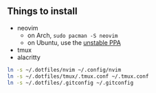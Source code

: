 ## Things to install

- neovim
  - on Arch, `sudo pacman -S neovim`
  - on Ubuntu, use the [unstable PPA](https://launchpad.net/~neovim-ppa/+archive/ubuntu/unstable)
- tmux
- alacritty

```bash
ln -s ~/.dotfiles/nvim ~/.config/nvim
ln -s ~/.dotfiles/tmux/.tmux.conf ~/.tmux.conf
ln -s ~/.dotfiles/.gitconfig ~/.gitconfig
```
